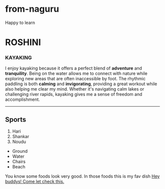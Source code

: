 # from-naguru
Happy to learn


# ROSHINI

### KAYAKING

I enjoy kayaking because it offers a perfect blend of **adventure** and **tranquility**. Being on the water allows me to connect with nature while exploring new areas that are often inaccessible by foot. The rhythmic paddling is both __calming__ and __invigorating__, providing a great workout while also helping me clear my mind. Whether it's navigating calm lakes or challenging river rapids, kayaking gives me a sense of freedom and accomplishment.

*****

## Sports 
1. Hari
2. Shankar
3. Noudu

* Ground
* Water
* Chairs 
* Beach 

You know some foods look very good. In those foods this is my fav dish [Hey buddys! Come let check this.](MyDish.md)

